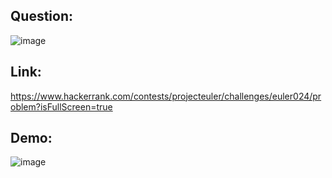 ## Question:
![image](https://github.com/DaRkAnon1mous/Hackerrank_ProjectEuler/assets/86824571/e26c8075-171a-4cc5-ab69-9acaf630cbf6)


## Link:
https://www.hackerrank.com/contests/projecteuler/challenges/euler024/problem?isFullScreen=true

## Demo:
![image](https://github.com/DaRkAnon1mous/Hackerrank_ProjectEuler/assets/86824571/bc65ddd7-fdec-48f1-8fc9-c9698cbd616b)
